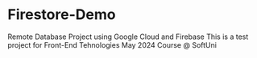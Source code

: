 # Firestore-Demo
Remote Database Project using Google Cloud and Firebase
This is a test project for Front-End Tehnologies May 2024 Course @ SoftUni
